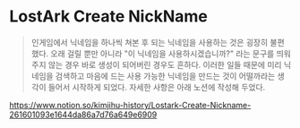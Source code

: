 # LostArk Create NickName

> 인게임에서 닉네임을 하나씩 쳐본 후 되는 닉네임을 사용하는 것은 굉장히 불편했다. 오래 걸릴 뿐만 아니라 "이 닉네임을 사용하시겠습니까?" 라는 문구를 띄워주지 않는 경우 바로 생성이 되어버린 경우도 흔하다.
> 이러한 일들 때문에 미리 닉네임을 검색하고 마음에 드는 사용 가능한 닉네임을 만드는 것이 어떨까라는 생각이 들어서 시작하게 되었다.
> 자세한 사항은 아래 노션에 작성해 두었다.

https://www.notion.so/kimjihu-history/Lostark-Create-Nickname-261601093e1644da86a7d76a649e6909
